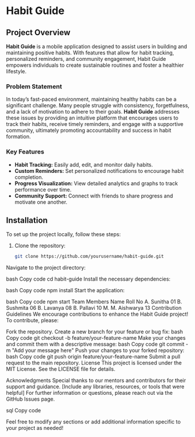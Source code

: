 # Habit Guide

## Project Overview

**Habit Guide** is a mobile application designed to assist users in building and maintaining positive habits. With features that allow for habit tracking, personalized reminders, and community engagement, Habit Guide empowers individuals to create sustainable routines and foster a healthier lifestyle.

### Problem Statement

In today’s fast-paced environment, maintaining healthy habits can be a significant challenge. Many people struggle with consistency, forgetfulness, and a lack of motivation to adhere to their goals. **Habit Guide** addresses these issues by providing an intuitive platform that encourages users to track their habits, receive timely reminders, and engage with a supportive community, ultimately promoting accountability and success in habit formation.

### Key Features

- **Habit Tracking:** Easily add, edit, and monitor daily habits.
- **Custom Reminders:** Set personalized notifications to encourage habit completion.
- **Progress Visualization:** View detailed analytics and graphs to track performance over time.
- **Community Support:** Connect with friends to share progress and motivate one another.

## Installation

To set up the project locally, follow these steps:

1. Clone the repository:
   ```bash
   git clone https://github.com/yourusername/habit-guide.git
Navigate to the project directory:

bash
Copy code
cd habit-guide
Install the necessary dependencies:

bash
Copy code
npm install
Start the application:

bash
Copy code
npm start
Team Members
Name	Roll No
A. Sunitha	01
B. Sushmita	06
B. Lavanya	08
B. Pallavi	10
M. M. Aishwarya	13
Contribution Guidelines
We encourage contributions to enhance the Habit Guide project! To contribute, please:

Fork the repository.
Create a new branch for your feature or bug fix:
bash
Copy code
git checkout -b feature/your-feature-name
Make your changes and commit them with a descriptive message:
bash
Copy code
git commit -m "Add your message here"
Push your changes to your forked repository:
bash
Copy code
git push origin feature/your-feature-name
Submit a pull request to the main repository.
License
This project is licensed under the MIT License. See the LICENSE file for details.

Acknowledgments
Special thanks to our mentors and contributors for their support and guidance.
[Include any libraries, resources, or tools that were helpful]
For further information or questions, please reach out via the GitHub Issues page.

sql
Copy code

Feel free to modify any sections or add additional information specific to your project as needed!


